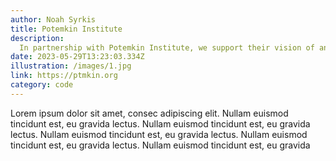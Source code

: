 ```yaml
---
author: Noah Syrkis
title: Potemkin Institute
description:
  In partnership with Potemkin Institute, we support their vision of an experimental art platform dedicated to fostering transformative creativity. Through this collaboration, we share in their commitment to values that align with our own.
date: 2023-05-29T13:23:03.334Z
illustration: /images/1.jpg
link: https://ptmkin.org
category: code
---
```


Lorem ipsum dolor sit amet, consec
adipiscing elit. Nullam euismod
tincidunt est, eu gravida
lectus. Nullam euismod tincidunt
est, eu gravida lectus. Nullam
euismod tincidunt est, eu gravida
lectus. Nullam euismod tincidunt
est, eu gravida lectus. Nullam
euismod tincidunt est, eu gravida